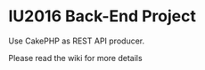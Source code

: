 # IU2016 Back-End Project

Use CakePHP as REST API producer.

Please read the wiki for more details
